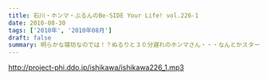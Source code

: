 ```yaml
---
title: 石川・ホンマ・ぶるんのBe-SIDE Your Life! vol.226-1
date: 2010-08-30
tags: ['2010年', '2010年08月']
draft: false
summary: 明らかな寝坊なのでは！？ぬるりと３０分遅れのホンマさん・・・なんとかスタートするも、なんやかんや言われ・・・。プリズンブレイクの企画化も！？ＮＡＭＡＥ
---
```


http://project-phi.ddo.jp/ishikawa/ishikawa226_1.mp3
